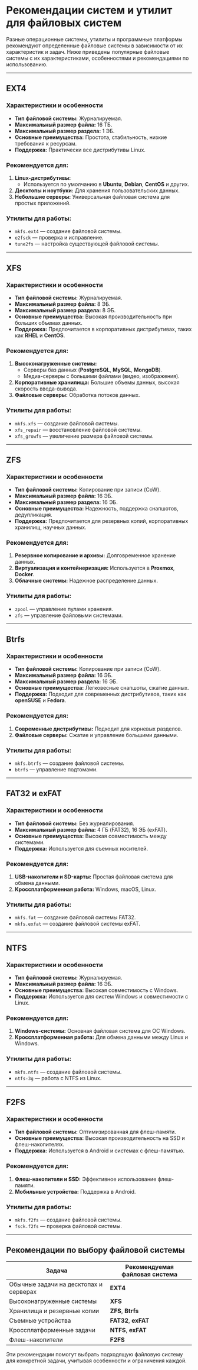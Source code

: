 
# Рекомендации систем и утилит для файловых систем

Разные операционные системы, утилиты и программные платформы рекомендуют определенные файловые системы в зависимости от их характеристик и задач. Ниже приведены популярные файловые системы с их характеристиками, особенностями и рекомендациями по использованию.

---

## EXT4

### Характеристики и особенности
- **Тип файловой системы:** Журналируемая.
- **Максимальный размер файла:** 16 ТБ.
- **Максимальный размер раздела:** 1 ЭБ.
- **Основные преимущества:** Простота, стабильность, низкие требования к ресурсам.
- **Поддержка:** Практически все дистрибутивы Linux.

### Рекомендуется для:
1. **Linux-дистрибутивы:**
   - Используется по умолчанию в **Ubuntu**, **Debian**, **CentOS** и других.
2. **Десктопы и ноутбуки:** Для хранения пользовательских данных.
3. **Небольшие серверы:** Универсальная файловая система для простых приложений.

### Утилиты для работы:
- `mkfs.ext4` — создание файловой системы.
- `e2fsck` — проверка и исправление.
- `tune2fs` — настройка существующей файловой системы.

---

## XFS

### Характеристики и особенности
- **Тип файловой системы:** Журналируемая.
- **Максимальный размер файла:** 8 ЭБ.
- **Максимальный размер раздела:** 8 ЭБ.
- **Основные преимущества:** Высокая производительность при больших объемах данных.
- **Поддержка:** Предпочитается в корпоративных дистрибутивах, таких как **RHEL** и **CentOS**.

### Рекомендуется для:
1. **Высоконагруженные системы:**
   - Серверы баз данных (**PostgreSQL**, **MySQL**, **MongoDB**).
   - Медиа-серверы с большими файлами (видео, изображения).
2. **Корпоративные хранилища:** Большие объемы данных, высокая скорость ввода-вывода.
3. **Файловые серверы:** Обработка потоков данных.

### Утилиты для работы:
- `mkfs.xfs` — создание файловой системы.
- `xfs_repair` — восстановление файловой системы.
- `xfs_growfs` — увеличение размера файловой системы.

---

## ZFS

### Характеристики и особенности
- **Тип файловой системы:** Копирование при записи (CoW).
- **Максимальный размер файла:** 16 ЭБ.
- **Максимальный размер раздела:** 16 ЭБ.
- **Основные преимущества:** Надежность, поддержка снапшотов, дедупликация.
- **Поддержка:** Предпочитается для резервных копий, корпоративных хранилищ, научных данных.

### Рекомендуется для:
1. **Резервное копирование и архивы:** Долговременное хранение данных.
2. **Виртуализация и контейнеризация:** Используется в **Proxmox**, **Docker**.
3. **Облачные системы:** Надежное распределение данных.

### Утилиты для работы:
- `zpool` — управление пулами хранения.
- `zfs` — управление файловыми системами.

---

## Btrfs

### Характеристики и особенности
- **Тип файловой системы:** Копирование при записи (CoW).
- **Максимальный размер файла:** 16 ЭБ.
- **Максимальный размер раздела:** 16 ЭБ.
- **Основные преимущества:** Легковесные снапшоты, сжатие данных.
- **Поддержка:** Подходит для современных дистрибутивов, таких как **openSUSE** и **Fedora**.

### Рекомендуется для:
1. **Современные дистрибутивы:** Подходит для корневых разделов.
2. **Файловые серверы:** Сжатие и управление большими данными.

### Утилиты для работы:
- `mkfs.btrfs` — создание файловой системы.
- `btrfs` — управление подтомами.

---

## FAT32 и exFAT

### Характеристики и особенности
- **Тип файловой системы:** Без журналирования.
- **Максимальный размер файла:** 4 ГБ (FAT32), 16 ЭБ (exFAT).
- **Основные преимущества:** Высокая совместимость между системами.
- **Поддержка:** Используется для съемных носителей.

### Рекомендуется для:
1. **USB-накопители и SD-карты:** Простая файловая система для обмена данными.
2. **Кроссплатформенная работа:** Windows, macOS, Linux.

### Утилиты для работы:
- `mkfs.fat` — создание файловой системы FAT32.
- `mkfs.exfat` — создание файловой системы exFAT.

---

## NTFS

### Характеристики и особенности
- **Тип файловой системы:** Журналируемая.
- **Максимальный размер файла:** 16 ЭБ.
- **Основные преимущества:** Высокая совместимость с Windows.
- **Поддержка:** Используется для систем Windows и совместимости с Linux.

### Рекомендуется для:
1. **Windows-системы:** Основная файловая система для ОС Windows.
2. **Кроссплатформенная работа:** Для обмена данными между Linux и Windows.

### Утилиты для работы:
- `mkfs.ntfs` — создание файловой системы.
- `ntfs-3g` — работа с NTFS из Linux.

---

## F2FS

### Характеристики и особенности
- **Тип файловой системы:** Оптимизированная для флеш-памяти.
- **Основные преимущества:** Высокая производительность на SSD и флеш-накопителях.
- **Поддержка:** Используется в Android и системах с флеш-памятью.

### Рекомендуется для:
1. **Флеш-накопители и SSD:** Эффективное использование флеш-памяти.
2. **Мобильные устройства:** Поддержка в Android.

### Утилиты для работы:
- `mkfs.f2fs` — создание файловой системы.
- `fsck.f2fs` — проверка файловой системы.

---

## Рекомендации по выбору файловой системы

| **Задача**                             | **Рекомендуемая файловая система**        |
|----------------------------------------|-------------------------------------------|
| Обычные задачи на десктопах и серверах | **EXT4**                                  |
| Высоконагруженные системы              | **XFS**                                   |
| Хранилища и резервные копии            | **ZFS**, **Btrfs**                        |
| Съемные устройства                     | **FAT32**, **exFAT**                      |
| Кроссплатформенные задачи              | **NTFS**, **exFAT**                       |
| Флеш-накопители                        | **F2FS**                                  |

Эти рекомендации помогут выбрать подходящую файловую систему для конкретной задачи, учитывая особенности и ограничения каждой.
